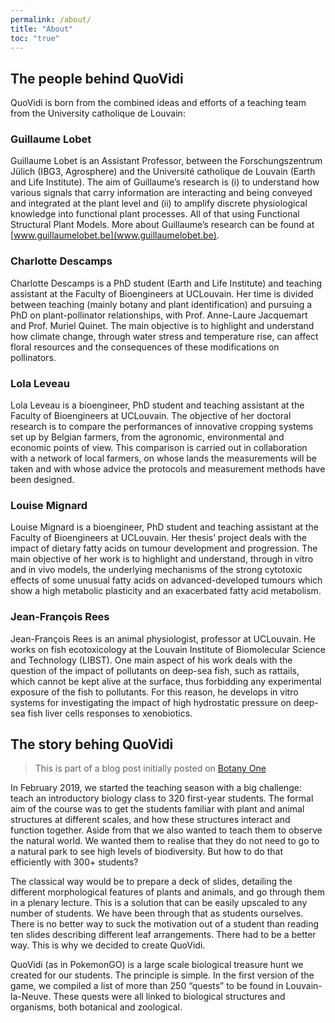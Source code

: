 ```yaml
---
permalink: /about/
title: "About"
toc: "true"
---
```


## The people behind QuoVidi

QuoVidi is born from the combined ideas and efforts of a teaching team from the University catholique de Louvain:

### Guillaume Lobet
Guillaume Lobet is an Assistant Professor, between the Forschungszentrum Jülich (IBG3, Agrosphere) and the Université catholique de Louvain (Earth and Life Institute). The aim of Guillaume’s research is (i) to understand how various signals that carry information are interacting and being conveyed and integrated at the plant level and (ii) to amplify discrete physiological knowledge into functional plant processes. All of that using Functional Structural Plant Models. More about Guillaume’s research can be found at [www.guillaumelobet.be](www.guillaumelobet.be).

### Charlotte Descamps
Charlotte Descamps is a PhD student (Earth and Life Institute) and teaching assistant at the Faculty of Bioengineers at UCLouvain. Her time is divided between teaching (mainly botany and plant identification) and pursuing a PhD on plant-pollinator relationships, with Prof. Anne-Laure Jacquemart and Prof. Muriel Quinet. The main objective is to highlight and understand how climate change, through water stress and temperature rise, can affect floral resources and the consequences of these modifications on pollinators.

### Lola Leveau
Lola Leveau is a bioengineer, PhD student and teaching assistant at the Faculty of Bioengineers at UCLouvain. The objective of her doctoral research is to compare the performances of innovative cropping systems set up by Belgian farmers, from the agronomic, environmental and economic points of view. This comparison is carried out in collaboration with a network of local farmers, on whose lands the measurements will be taken and with whose advice the protocols and measurement methods have been designed.

### Louise Mignard
Louise Mignard is a bioengineer, PhD student and teaching assistant at the Faculty of Bioengineers at UCLouvain. Her thesis’ project deals with the impact of dietary fatty acids on tumour development and progression. The main objective of her work is to highlight and understand, through in vitro and in vivo models, the underlying mechanisms of the strong cytotoxic effects of some unusual fatty acids on advanced-developed tumours which show a high metabolic plasticity and an exacerbated fatty acid metabolism.

### Jean-François Rees
Jean-François Rees is an animal physiologist, professor at UCLouvain. He works on fish ecotoxicology at the Louvain Institute of Biomolecular Science and Technology (LIBST). One main aspect of his work deals with the question of the impact of pollutants on deep-sea fish, such as rattails, which cannot be kept alive at the surface, thus forbidding any experimental exposure of the fish to pollutants. For this reason, he develops in vitro systems for investigating the impact of high hydrostatic pressure on deep-sea fish liver cells responses to xenobiotics.


## The story behing QuoVidi

> This is part of a blog post initially posted on [Botany One](https://www.botany.one/2019/11/QuoVidi-a-treasure-hunt-to-teach-biology/)

In February 2019,  we started the teaching season with a big challenge: teach an introductory biology class to 320 first-year students. The formal aim of the course was to get the students familiar with plant and animal structures at different scales, and how these structures interact and function together. Aside from that we also wanted to teach them to observe the natural world. We wanted them to realise that they do not need to go to a natural park to see high levels of biodiversity. But how to do that efficiently with 300+ students?

The classical way would be to prepare a deck of slides, detailing the different morphological features of plants and animals, and go through them in a plenary lecture. This is a solution that can be easily upscaled to any number of students. We have been through that as students ourselves. There is no better way to suck the motivation out of a student than reading ten slides describing different leaf arrangements. There had to be a better way. This is why we decided to create QuoVidi.

QuoVidi (as in PokemonGO) is a large scale biological treasure hunt we created for our students. The principle is simple. In the first version of the game, we compiled a list of more than 250 “quests” to be found in Louvain-la-Neuve. These quests were all linked to biological structures and organisms, both botanical and zoological.

